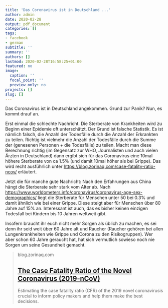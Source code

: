```yaml
---
title: 'Das Coronavirus ist in Deutschland ...'
author: admin
date: 2020-02-28
output: pdf_document
categories: []
tags:
- facebook
- german
subtitle: ''
summary: ''
authors: []
lastmod: 2020-02-28T16:58:25+01:00
featured: no
image:
  caption: ''
  focal_point: ''
  preview_only: no
projects: []
slug: []
---
```

Das Coronavirus ist in Deutschland angekommen. Grund zur Panik? Nun, es kommt drauf an. 

Erst einmal die schlechte Nachricht. Die Sterberate von Krankheiten wird zu Beginn einer Epidemie oft unterschätzt. Der Grund ist falsche Statistik. Es ist nämlich falsch, die Anzahl der Todesfälle durch die Anzahl der Erkrankten zu teilen. Richtig ist vielmehr die Anzahl der Todesfälle durch die Summe der (genesenen Personen + die Todesfälle) zu teilen. Macht man diese Berechnung richtig (im Gegensatz zur WHO, Journalisten und auch vielen Ärzten in Deutschland) dann ergibt sich für das Coronavirus eine 10mal höhere Sterberate von ca 1.5% (und damit 10mal höher als bei Grippe). Das wird recht ausführlich unter https://blog.zorinaq.com/case-fatality-ratio-ncov/ erläutert.

Jetzt die für manche gute Nachricht: Nach den Erfahrungen aus China hängt die Sterberate sehr stark vom Alter ab. Nach https://www.worldometers.info/coronavirus/coronavirus-age-sex-demographics/ 
liegt die Sterberate für Menschen unter 50 bei 0.3% und damit ähnlich wie bei einer Grippe. Diese steigt aber für Menschen über 80 Jahre auf 15% an. Interessant ist auch, das es bisher keinen einzigen Todesfall bei Kindern bis 10 Jahren weltweit gibt. 

Insofern braucht ihr euch nicht mehr Sorgen als üblich zu machen, es sei denn ihr seid weit über 60 Jahre alt und Raucher (Raucher gehören bei allen Lungenkrankheiten wie Grippe und Corona zu den Risikogruppen). Wer aber schon 60 Jahre geraucht hat, hat sich vermutlich sowieso noch nie Sorgen um seine Gesundheit gemacht.
> blog.zorinaq.com
> ## [The Case Fatality Ratio of the Novel Coronavirus (2019-nCoV)](https://blog.zorinaq.com/case-fatality-ratio-ncov/)
>
>Estimating the case fatality ratio (CFR) of the 2019 novel coronavirusis crucial to inform policy makers and help them make the best decisions.

